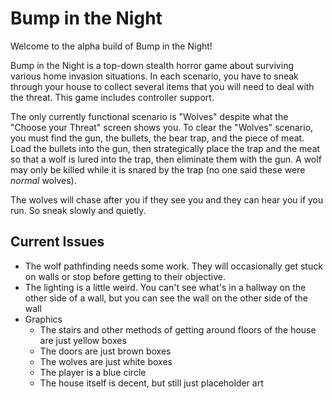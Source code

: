 Bump in the Night
====================

Welcome to the alpha build of Bump in the Night!

Bump in the Night is a top-down stealth horror game about surviving various home invasion situations. In each scenario, you have to sneak through your house to collect several items that you will need to deal with the threat. This game includes controller support.

The only currently functional scenario is "Wolves" despite what the "Choose your Threat" screen shows you. To clear the "Wolves" scenario, you must find the gun, the bullets, the bear trap, and the piece of meat. Load the bullets into the gun, then strategically place the trap and the meat so that a wolf is lured into the trap, then eliminate them with the gun. A wolf may only be killed while it is snared by the trap (no one said these were *normal* wolves).

The wolves will chase after you if they see you and they can hear you if you run. So sneak slowly and quietly.

## Current Issues
* The wolf pathfinding needs some work. They will occasionally get stuck on walls or stop before getting to their objective.
* The lighting is a little weird. You can't see what's in a hallway on the other side of a wall, but you can see the wall on the other side of the wall
* Graphics
  * The stairs and other methods of getting around floors of the house are just yellow boxes
  * The doors are just brown boxes
  * The wolves are just white boxes
  * The player is a blue circle
  * The house itself is decent, but still just placeholder art